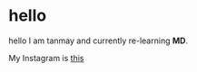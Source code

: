 # hello

hello I am tanmay and currently re-learning **MD**.

My Instagram is [this](https://www.instagram.com/simply.tanmay/)
